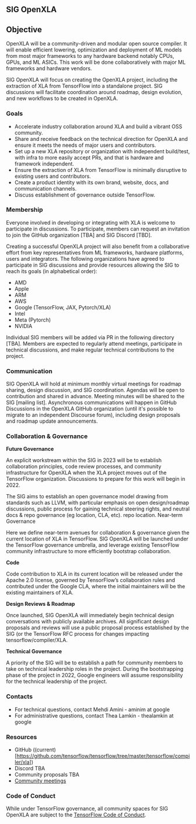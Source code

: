 ## SIG OpenXLA

## Objective

OpenXLA will be a community-driven and modular open source compiler. It will enable efficient lowering, optimization and deployment of ML models from most major frameworks to any hardware backend notably CPUs, GPUs, and ML ASICs. This work will be done collaboratively with major ML frameworks and hardware vendors.

SIG OpenXLA will focus on creating the OpenXLA project, including the extraction of XLA from TensorFlow into a standalone project. SIG discussions will facilitate coordination around roadmap, design evolution, and new workflows to be created in OpenXLA. 

### Goals

* Accelerate industry collaboration around XLA and build a vibrant OSS community.
* Share and receive feedback on the technical direction for OpenXLA and ensure it meets the needs of major users and contributors.
* Set up a new XLA repository or organization with independent build/test, with infra to more easily accept PRs, and that is hardware and framework independent. 
* Ensure the extraction of XLA from TensorFlow is minimally disruptive to existing users and contributors.  
* Create a product identity with its own brand, website, docs, and communication channels.
* Discuss establishment of governance outside TensorFlow. 

### Membership

Everyone involved in developing or integrating with XLA is welcome to participate in discussions. To participate, members can request an invitation to join the GitHub organization [TBA] and SIG Discord [TBD]. 

Creating a successful OpenXLA project will also benefit from a collaborative effort from key representatives from ML frameworks, hardware platforms, users and integrators. The following organizations have agreed to participate in SIG discussions and provide resources allowing the SIG to reach its goals (in alphabetical order):

* AMD
* Apple
* ARM
* AWS
* Google (TensorFlow, JAX, Pytorch/XLA)
* Intel
* Meta (Pytorch)
* NVIDIA

Individual SIG members will be added via PR in the following directory [TBA]. Members are expected to regularly attend meetings, participate in technical discussions, and make regular technical contributions to the project. 

### Communication

SIG OpenXLA will hold at minimum monthly virtual meetings for roadmap sharing, design discussion, and SIG coordination. Agendas will be open to contribution and shared in advance. Meeting minutes will be shared to the SIG [mailing list]. 
Asynchronous communications will happen in GitHub Discussions in the OpenXLA GitHub organization (until it's possible to migrate to an independent Discourse forum), including design proposals and roadmap update announcements. 

### Collaboration & Governance 

**Future Governance** 

An explicit workstream within the SIG in 2023 will be to establish collaboration principles, code review processes, and community infrastructure for OpenXLA when the XLA project moves out of the TensorFlow organization. Discussions to prepare for this work will begin in 2022.

The SIG aims to establish an open governance model drawing from standards such as LLVM, with particular emphasis on open design/roadmap discussions, public process for gaining technical steering rights, and neutral docs & repo governance (eg location, CLA, etc). repo location.
Near-term Governance

Here we define near-term avenues for collaboration & governance given the current location of XLA in TensorFlow. SIG OpenXLA will be launched under the TensorFlow governance umbrella, and leverage existing TensorFlow community infrastructure to more efficiently bootstrap collaboration.

**Code**

Code contribution to XLA in its current location will be released under the Apache 2.0 license, governed by TensorFlow’s collaboration rules and contributed under the Google CLA, where the initial maintainers will be the existing maintainers of XLA.

**Design Reviews & Roadmap**

Once launched, SIG OpenXLA will immediately begin technical design conversations with publicly available archives. All significant design proposals and reviews will use a public proposal process established by the SIG (or the TensorFlow RFC process for changes impacting tensorflow/compiler/XLA.  

**Technical Governance**

A priority of the SIG will be to establish a path for community members to take on technical leadership roles in the project. During the bootstrapping phase of the project in 2022, Google engineers will assume responsibility for the technical leadership of the project.

### Contacts
* For technical questions, contact Mehdi Amini - aminim at google  
* For administrative questions, contact Thea Lamkin - thealamkin at google
### Resources
* GitHub ((current)[https://github.com/tensorflow/tensorflow/tree/master/tensorflow/compiler/xla])
* Discord TBA
* Community proposals TBA
* [Community meetings](https://github.com/openxla/community/wiki/OpenXLA-Community-Meetings)

### Code of Conduct
While under TensorFlow governance, all community spaces for SIG OpenXLA are subject to the [TensorFlow Code of Conduct](https://github.com/tensorflow/tensorflow/blob/master/CODE_OF_CONDUCT.md). 
